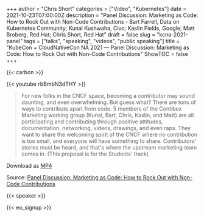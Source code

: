 +++
author = "Chris Short"
categories = ["Video", "Kubernetes"]
date = 2021-10-23T07:00:00Z
description = "Panel Discussion: Marketing as Code: How to Rock Out with Non-Code Contributions - Bart Farrell, Data on Kubernetes Community; Kunal Kushwaha, Civo; Kaslin Fields, Google; Matt Broberg, Red Hat; Chris Short, Red Hat"
draft = false
slug = "kcna-2021-panel"
tags = ["talks", "speaking", "videos", "public speaking"]
title = "KubeCon + CloudNativeCon NA 2021 — Panel Discussion: Marketing as Code: How to Rock Out with Non-Code Contributions"
ShowTOC = false
+++

{{< carbon >}}

{{< youtube rbBmbN3dTHY >}}

> For new folks in the CNCF space, becoming a contributor may sound daunting, and even overwhelming. But guess what? There are tons of ways to contribute apart from code. 5 members of the Contibex Marketing working group (Kunal, Bart, Chris, Kaslin, and Matt) are all participating and contributing through positive attitudes, documentation, networking, videos, drawings, and even raps. They want to share the welcoming spirit of the CNCF where no contribution is too small, and everyone will have something to share. Contributors' stories must be heard, and that's where the upstream marketing team comes in. (This proposal is for the Students' track)

Download as [MP4](https://shortcdn.com/file/chrisshort/Panel_Discussion-Marketing_as_Code-How_to_Rock_Out_with_Non-Code_Contributions.mp4)

Source: [Panel Discussion: Marketing as Code: How to Rock Out with Non-Code Contributions](https://youtu.be/rbBmbN3dTHY)

{{< speaker >}}

{{< eo_signup >}}
